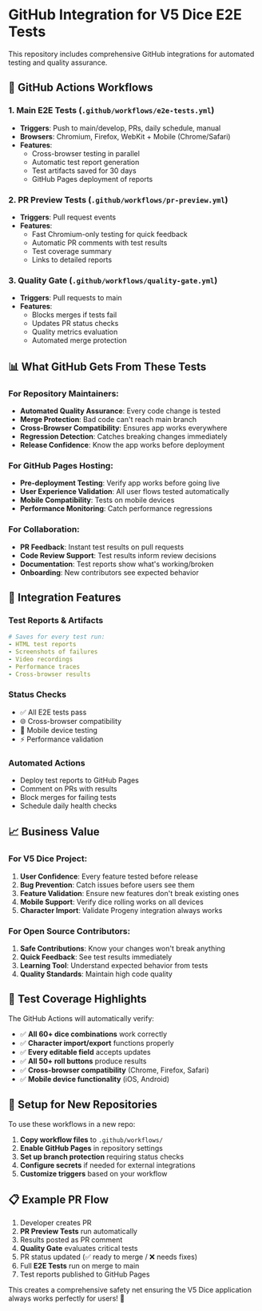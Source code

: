 # GitHub Integration for V5 Dice E2E Tests

This repository includes comprehensive GitHub integrations for automated testing and quality assurance.

## 🚀 **GitHub Actions Workflows**

### 1. **Main E2E Tests** (`.github/workflows/e2e-tests.yml`)
- **Triggers**: Push to main/develop, PRs, daily schedule, manual
- **Browsers**: Chromium, Firefox, WebKit + Mobile (Chrome/Safari)
- **Features**:
  - Cross-browser testing in parallel
  - Automatic test report generation
  - Test artifacts saved for 30 days
  - GitHub Pages deployment of reports

### 2. **PR Preview Tests** (`.github/workflows/pr-preview.yml`)
- **Triggers**: Pull request events
- **Features**:
  - Fast Chromium-only testing for quick feedback
  - Automatic PR comments with test results
  - Test coverage summary
  - Links to detailed reports

### 3. **Quality Gate** (`.github/workflows/quality-gate.yml`)
- **Triggers**: Pull requests to main
- **Features**:
  - Blocks merges if tests fail
  - Updates PR status checks
  - Quality metrics evaluation
  - Automated merge protection

## 📊 **What GitHub Gets From These Tests**

### **For Repository Maintainers:**
- **Automated Quality Assurance**: Every code change is tested
- **Merge Protection**: Bad code can't reach main branch
- **Cross-Browser Compatibility**: Ensures app works everywhere
- **Regression Detection**: Catches breaking changes immediately
- **Release Confidence**: Know the app works before deployment

### **For GitHub Pages Hosting:**
- **Pre-deployment Testing**: Verify app works before going live
- **User Experience Validation**: All user flows tested automatically
- **Mobile Compatibility**: Tests on mobile devices
- **Performance Monitoring**: Catch performance regressions

### **For Collaboration:**
- **PR Feedback**: Instant test results on pull requests
- **Code Review Support**: Test results inform review decisions  
- **Documentation**: Test reports show what's working/broken
- **Onboarding**: New contributors see expected behavior

## 🔧 **Integration Features**

### **Test Reports & Artifacts**
```yaml
# Saves for every test run:
- HTML test reports
- Screenshots of failures
- Video recordings
- Performance traces
- Cross-browser results
```

### **Status Checks**
- ✅ All E2E tests pass
- 🌐 Cross-browser compatibility
- 📱 Mobile device testing
- ⚡ Performance validation

### **Automated Actions**
- Deploy test reports to GitHub Pages
- Comment on PRs with results
- Block merges for failing tests
- Schedule daily health checks

## 📈 **Business Value**

### **For V5 Dice Project:**
1. **User Confidence**: Every feature tested before release
2. **Bug Prevention**: Catch issues before users see them
3. **Feature Validation**: Ensure new features don't break existing ones
4. **Mobile Support**: Verify dice rolling works on all devices
5. **Character Import**: Validate Progeny integration always works

### **For Open Source Contributors:**
1. **Safe Contributions**: Know your changes won't break anything
2. **Quick Feedback**: See test results immediately
3. **Learning Tool**: Understand expected behavior from tests
4. **Quality Standards**: Maintain high code quality

## 🎯 **Test Coverage Highlights**

The GitHub Actions will automatically verify:
- ✅ **All 60+ dice combinations** work correctly
- ✅ **Character import/export** functions properly  
- ✅ **Every editable field** accepts updates
- ✅ **All 50+ roll buttons** produce results
- ✅ **Cross-browser compatibility** (Chrome, Firefox, Safari)
- ✅ **Mobile device functionality** (iOS, Android)

## 🚦 **Setup for New Repositories**

To use these workflows in a new repo:

1. **Copy workflow files** to `.github/workflows/`
2. **Enable GitHub Pages** in repository settings
3. **Set up branch protection** requiring status checks
4. **Configure secrets** if needed for external integrations
5. **Customize triggers** based on your workflow

## 📋 **Example PR Flow**

1. Developer creates PR
2. **PR Preview Tests** run automatically
3. Results posted as PR comment
4. **Quality Gate** evaluates critical tests
5. PR status updated (✅ ready to merge / ❌ needs fixes)
6. Full **E2E Tests** run on merge to main
7. Test reports published to GitHub Pages

This creates a comprehensive safety net ensuring the V5 Dice application always works perfectly for users! 🎲